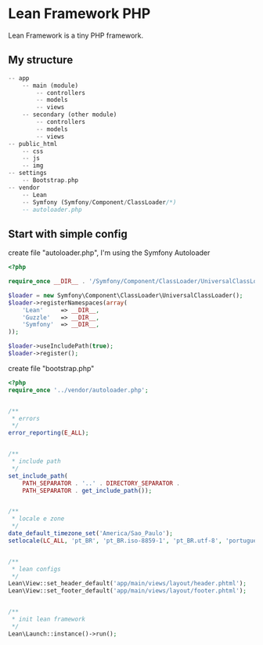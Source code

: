 # Lean Framework PHP

Lean Framework is a tiny PHP framework.

## My structure 

```php
-- app
	-- main (module)
		-- controllers
		-- models
		-- views
	-- secondary (other module)
		-- controllers
		-- models
		-- views
-- public_html
	-- css
	-- js
	-- img
-- settings
	-- Bootstrap.php
-- vendor
	-- Lean
	-- Symfony (Symfony/Component/ClassLoader/*)
	-- autoloader.php
```

## Start with simple config

create file "autoloader.php", I'm using the Symfony Autoloader

```php
<?php

require_once __DIR__ . '/Symfony/Component/ClassLoader/UniversalClassLoader.php';

$loader = new Symfony\Component\ClassLoader\UniversalClassLoader();
$loader->registerNamespaces(array(
	'Lean'     => __DIR__,
    'Guzzle'   => __DIR__,
    'Symfony'  => __DIR__,
));

$loader->useIncludePath(true);
$loader->register();
```

create file "bootstrap.php"

```php
<?php
require_once '../vendor/autoloader.php';


/**
 * errors
 */
error_reporting(E_ALL);


/**
 * include path
 */
set_include_path(
	PATH_SEPARATOR . '..' . DIRECTORY_SEPARATOR . 
	PATH_SEPARATOR . get_include_path());


/** 
 * locale e zone 
 */
date_default_timezone_set('America/Sao_Paulo');
setlocale(LC_ALL, 'pt_BR', 'pt_BR.iso-8859-1', 'pt_BR.utf-8', 'portuguese');


/**
 * lean configs
 */
Lean\View::set_header_default('app/main/views/layout/header.phtml');
Lean\View::set_footer_default('app/main/views/layout/footer.phtml');


/**
 * init lean framework
 */
Lean\Launch::instance()->run();
```

